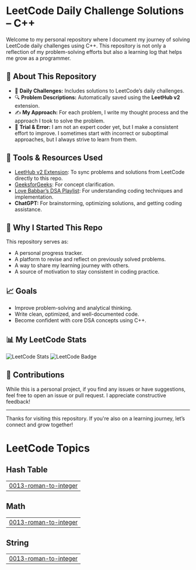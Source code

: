 # LeetCode Daily Challenge Solutions – C++

Welcome to my personal repository where I document my journey of solving LeetCode daily challenges using C++. This repository is not only a reflection of my problem-solving efforts but also a learning log that helps me grow as a programmer.

## 📌 About This Repository

- 🧠 **Daily Challenges:** Includes solutions to LeetCode’s daily challenges.
- 🔍 **Problem Descriptions:** Automatically saved using the **LeetHub v2** extension.
- ✍️ **My Approach:** For each problem, I write my thought process and the approach I took to solve the problem.
- 🧪 **Trial & Error:** I am not an expert coder yet, but I make a consistent effort to improve. I sometimes start with incorrect or suboptimal approaches, but I always strive to learn from them.

## 🔧 Tools & Resources Used

- [LeetHub v2 Extension](https://github.com/QasimWani/LeetHub): To sync problems and solutions from LeetCode directly to this repo.
- [GeeksforGeeks](https://www.geeksforgeeks.org/): For concept clarification.
- [Love Babbar’s DSA Playlist](https://www.youtube.com/playlist?list=PLDzeHZWIZsTryvtXdMr6rPh4IDexB5NIA): For understanding coding techniques and implementation.
- **ChatGPT:** For brainstorming, optimizing solutions, and getting coding assistance.

## 🚀 Why I Started This Repo

This repository serves as:

- A personal progress tracker.
- A platform to revise and reflect on previously solved problems.
- A way to share my learning journey with others.
- A source of motivation to stay consistent in coding practice.

## 📈 Goals

- Improve problem-solving and analytical thinking.
- Write clean, optimized, and well-documented code.
- Become confident with core DSA concepts using C++.

## 📊 My LeetCode Stats

![LeetCode Stats](https://leetcard.jacoblin.cool/Aditya_Ingale?ext=contest&theme=dark)
![LeetCode Badge](https://leetcode-badge-showcase.vercel.app/api?username=Aditya_Ingale&theme=dark&border=border&animated=true)

## 🤝 Contributions

While this is a personal project, if you find any issues or have suggestions, feel free to open an issue or pull request. I appreciate constructive feedback!

---

Thanks for visiting this repository. If you're also on a learning journey, let’s connect and grow together!


<!---LeetCode Topics Start-->
# LeetCode Topics
## Hash Table
|  |
| ------- |
| [0013-roman-to-integer](https://github.com/Aditya-Ingale/LeetCode_Prac/tree/master/0013-roman-to-integer) |
## Math
|  |
| ------- |
| [0013-roman-to-integer](https://github.com/Aditya-Ingale/LeetCode_Prac/tree/master/0013-roman-to-integer) |
## String
|  |
| ------- |
| [0013-roman-to-integer](https://github.com/Aditya-Ingale/LeetCode_Prac/tree/master/0013-roman-to-integer) |
<!---LeetCode Topics End-->
